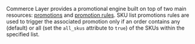 Commerce Layer provides a promotional engine built on top of two main resources: [promotions](https://docs.commercelayer.io/api/resources/promotions) and [promotion rules](https://docs.commercelayer.io/api/resources/promotion_rules). SKU list promotions rules are used to trigger the associated promotion only if an order contains any (default) or all (set the `all_skus` attribute to `true`) of the SKUs within the specified list.
